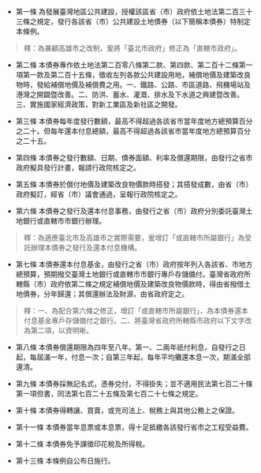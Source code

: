 * 第一條 為發展臺灣地區公共建設，授權該區省（市）政府依土地法第二百三十三條之規定，發行各該省（市）公共建設土地債券（以下簡稱本債券）特制定本條例。

> 釋：為兼顧高雄市之改制，爰將「臺北市政府」修正為「直轄市政府」。

* 第二條 本債券專作依土地法第二百零八條第二款、第四款、第二百十二條第一項第一款及第二百十五條，徵收左列各款公共建設用地，補償地價及建築改良物時，發給補償地價及補償費之用。一、鐵路、公路、市區道路、飛機場站及港灣之開闢暨改善。二、防洪、蓄水、灌溉、排水及下水道之興建暨改善。三、實施國家經濟政策，對新工業區及新社區之開發。

* 第三條 本債券每年度發行數額，最高不得超過各該省市當年度地方總預算百分之二十。但每年還本付息總額，最高不得超過各該省市當年度地方總預算百分之二十五。

* 第四條 本債券之發行數額、日期、債券面額、利率及償還期限，由發行之省市政府擬具發行計畫，報請行政院核定之。

* 第五條 本債券於償付地價及建築改良物價款時搭發；其搭發成數，由省（市）政府擬訂，經省（市）議會通過，呈報行政院核定之。

* 第六條 本債券之發行及還本付息事務，由發行之省（市）政府分別委託臺灣土地銀行或直轄市市銀行辦理。

> 釋：為適應臺北市及高雄市之實際需要，爰增訂「或直轄市所屬銀行」為受託辦理本債券之發行及還本付息機構。

* 第七條 本債券還本付息基金，由發行之省（市）政府按年列入各該省、市地方總預算，預期撥交臺灣土地銀行或直轄市市銀行專戶存儲備付。臺灣省政府所轄縣（市）政府依第二條之規定補償地價及建築改良物價款時，得由省撥借土地債券，分年歸還；其償還辦法及財源，由省政府定之。

> 釋：一、為配合第六條之修正，增訂「或直轄市所屬銀行」，為本債券還本付息基金專戶存儲備付之銀行。二、將臺灣省政府所轄縣市政府以下文字改為第二項，以資明晰。

* 第八條 本債券償還期限為四年至八年。第一、二兩年祇付利息，自發行之日起，每屆滿一年，付息一次；自第三年起，每年平均攤還本息一次，期滿全部還清。

* 第九條 本債券採無記名式，憑券兌付，不得掛失；並不適用民法第七百二十條第一項但書，同法第七百二十五條及第七百二十七條之規定。

* 第十條 本債券得轉讓、買賣，或充司法上、稅務上與其他公務上之保證。

* 第十一條 本債券當年息票或本息票，得十足抵繳各該發行省市之工程受益費。

* 第十二條 本債券免予課徵印花稅及所得稅。

* 第十三條 本條例自公布日施行。

